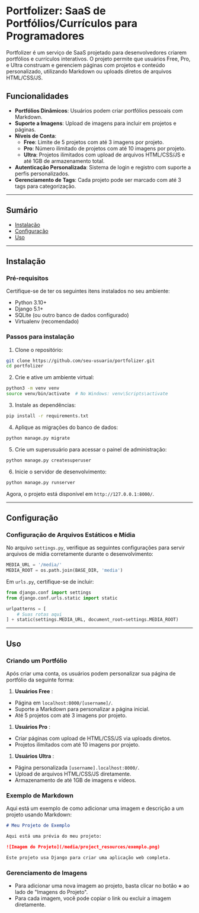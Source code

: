 # Portfolizer: SaaS de Portfólios/Currículos para Programadores

Portfolizer é um serviço de SaaS projetado para desenvolvedores criarem portfólios e currículos interativos. O projeto permite que usuários Free, Pro, e Ultra construam e gerenciem páginas com projetos e conteúdo personalizado, utilizando Markdown ou uploads diretos de arquivos HTML/CSS/JS.

## Funcionalidades

- **Portfólios Dinâmicos**: Usuários podem criar portfólios pessoais com Markdown.
- **Suporte a Imagens**: Upload de imagens para incluir em projetos e páginas.
- **Níveis de Conta**:
  - **Free**: Limite de 5 projetos com até 3 imagens por projeto.
  - **Pro**: Número ilimitado de projetos com até 10 imagens por projeto.
  - **Ultra**: Projetos ilimitados com upload de arquivos HTML/CSS/JS e até 1GB de armazenamento total.
- **Autenticação Personalizada**: Sistema de login e registro com suporte a perfis personalizados.
- **Gerenciamento de Tags**: Cada projeto pode ser marcado com até 3 tags para categorização.

---

## Sumário

- [Instalação](#instalação)
- [Configuração](#configuração)
- [Uso](#uso)

---

## Instalação

### Pré-requisitos

Certifique-se de ter os seguintes itens instalados no seu ambiente:

- Python 3.10+
- Django 5.1+
- SQLite (ou outro banco de dados configurado)
- Virtualenv (recomendado)

### Passos para instalação

1. Clone o repositório:

```bash
git clone https://github.com/seu-usuario/portfolizer.git
cd portfolizer
```

2. Crie e ative um ambiente virtual:

```bash
python3 -m venv venv
source venv/bin/activate  # No Windows: venv\Scripts\activate
```

3. Instale as dependências:

```bash
pip install -r requirements.txt
```

4. Aplique as migrações do banco de dados:

```bash
python manage.py migrate
```

5. Crie um superusuário para acessar o painel de administração:

```bash
python manage.py createsuperuser
```

6. Inicie o servidor de desenvolvimento:

```bash
python manage.py runserver
```

Agora, o projeto está disponível em `http://127.0.0.1:8000/`.

---

## Configuração

### Configuração de Arquivos Estáticos e Mídia

No arquivo `settings.py`, verifique as seguintes configurações para servir arquivos de mídia corretamente durante o desenvolvimento:

```python
MEDIA_URL = '/media/'
MEDIA_ROOT = os.path.join(BASE_DIR, 'media')
```

Em `urls.py`, certifique-se de incluir:

```python
from django.conf import settings
from django.conf.urls.static import static

urlpatterns = [
    # Suas rotas aqui
] + static(settings.MEDIA_URL, document_root=settings.MEDIA_ROOT)
```

---

## Uso

### Criando um Portfólio

Após criar uma conta, os usuários podem personalizar sua página de portfólio da seguinte forma:

1. **Usuários Free** :

* Página em `localhost:8000/[username]/`.
* Suporte a Markdown para personalizar a página inicial.
* Até 5 projetos com até 3 imagens por projeto.

1. **Usuários Pro** :

* Criar páginas com upload de HTML/CSS/JS via uploads diretos.
* Projetos ilimitados com até 10 imagens por projeto.

1. **Usuários Ultra** :

* Página personalizada `[username].localhost:8000/`.
* Upload de arquivos HTML/CSS/JS diretamente.
* Armazenamento de até 1GB de imagens e vídeos.

### Exemplo de Markdown

Aqui está um exemplo de como adicionar uma imagem e descrição a um projeto usando Markdown:

```markdown
# Meu Projeto de Exemplo

Aqui está uma prévia do meu projeto:

![Imagem do Projeto](/media/project_resources/exemplo.png)

Este projeto usa Django para criar uma aplicação web completa.
```

### Gerenciamento de Imagens

* Para adicionar uma nova imagem ao projeto, basta clicar no botão **+** ao lado de "Imagens do Projeto".
* Para cada imagem, você pode copiar o link ou excluir a imagem diretamente.

